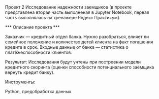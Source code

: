 Проект 2 Исследование надежности заемщиков (в проекте представлена вторая часть выполненая в Jupyter Notebook, первая часть выполнялась на тренажере Яндекс Практикум). 

*** Описание проекта ***

Заказчик — кредитный отдел банка. Нужно разобраться, влияет ли семейное положение и количество детей клиента на факт погашения кредита в срок. Входные данные от банка — статистика о платёжеспособности клиентов.

Результат:
Исследования будут учтены при построении модели кредитного скоринга (оценки способности потенциального заёмщика вернуть кредит банку).

Инструменты: 

Python, предобработка данных
